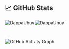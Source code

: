 
## &#x1f4c8; GitHub Stats

<p align="left"><img align="left" src="https://github-readme-stats.vercel.app/api/top-langs?username=DappaUhuy&show_icons=true&locale=en&layout=compact&theme=radical" alt="DappaUhuy" /></p>

 
 <p><img align="center" src="https://github-readme-streak-stats.herokuapp.com/?user=DappaUhuy&theme=radical" alt="DappaUhuy" /></p>
 
 <br />
 
![GitHub Activity Graph](https://activity-graph.herokuapp.com/graph?username=DappaUhuy&bg_color=000000&color=4fff67&line=4fff67&point=ffffff&area=true&hide_border=true)  
